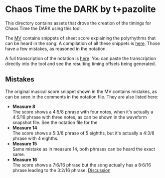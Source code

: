 # Chaos Time the DARK by t+pazolite

This directory contains assets that drove the creation of the timings for Chaos Time the DARK using this tool.

The [MV](https://www.youtube.com/watch?v=EJdlvZEI6Qo) contains snippets of sheet score explaining the polyrhythms that can be heard in the song.
A compilation of all these snippets is [here](full.png).
Those have a few mistakes, as reasoned in the notation.

A full transcription of the notation is [here](poly.txt).
You can paste the transcription directly into the tool and see the resulting timing offsets being generated.

## Mistakes

The original musical score snippet shown in the MV contains mistakes, as can be seen in the comments in the notation file. They are also listed here:

- **Measure 8**<br/>The score shows a 4:5/8 phrase with four notes, when it's actually a 4:5/16 phrase with three notes, as can be shown in the waveform snapshot file. See the notation file for the 
- **Measure 14**<br/>The score shows a 5:3/8 phrase of 5 eighths, but it's actually a 4:3/8 phrase with 4 eighths.
- **Measure 15**<br/>Same mistake as in measure 14, both phrases can be heard the exact same.
- **Measure 16**<br/>The score shows a 7:6/16 phrase but the song actually has a 8:6/16 phrase leading to the 3:2/16 phrase. [Discussion](https://osu.ppy.sh/beatmapsets/2229698/discussion/-/generalAll#/4525086)
